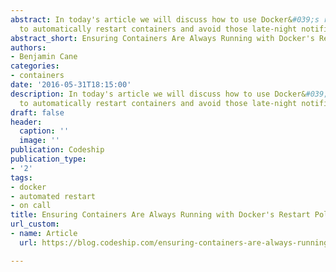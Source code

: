 ```yaml
---
abstract: In today's article we will discuss how to use Docker&#039;s restart policy
  to automatically restart containers and avoid those late-night notifications.
abstract_short: Ensuring Containers Are Always Running with Docker's Restart Policy
authors:
- Benjamin Cane
categories:
- containers
date: '2016-05-31T18:15:00'
description: In today's article we will discuss how to use Docker&#039;s restart policy
  to automatically restart containers and avoid those late-night notifications.
draft: false
header:
  caption: ''
  image: ''
publication: Codeship
publication_type:
- '2'
tags:
- docker
- automated restart
- on call
title: Ensuring Containers Are Always Running with Docker's Restart Policy
url_custom:
- name: Article
  url: https://blog.codeship.com/ensuring-containers-are-always-running-with-dockers-restart-policy/

---
```


